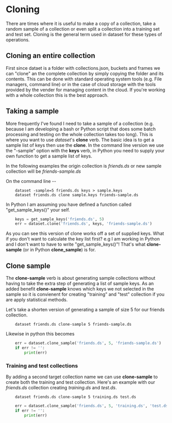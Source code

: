 
# Cloning

There are times where it is useful to make a copy of a collection, take a random sample of a collection
or even split a collection into a training set and test set.  Cloning is the general term used in dataset
for these types of operations.

## Cloning an entire collection

First since dataet is a folder with collections.json, buckets and frames we can "clone" an the complete
collection by simply copying the folder and its contents.  This can be done with standard operating system
tools (e.g. File managers, command line) or in the case of cloud storage with the tools provided by the
vender for managing content in the cloud. If you're working with a whole collection this is the best approach.

## Taking a sample

More frequently I've found I need to take a sample of a collection (e.g. because I am developing a bash
or Python script that does some batch processing and testing on the whole collection takes too long). This
is where you want to use _dataset_'s **clone** verb.  The basic idea is to get a sample list of keys then
use the **clone**. In the command line version we use the "-sample" option with the **keys** verb, in Python
you need to supply your own function to get a sample list of keys.

In the following examples the origin collection is _friends.ds_ or new sample collection will be
_friends-sample.ds_

On the command line --

```shell
    dataset -sample=5 friends.ds keys > sample.keys
    dataset friends.ds clone sample.keys friends-sample.ds
```

In Python I am assuming you have defined a function called "get_sample_keys()" your self.

```python
    keys = get_sample_keys('friends.ds', 5)
    err = dataset.clone('friends.ds', keys, 'friends-sample.ds')
```

As you can see this version of clone works off a set of supplied keys. What if you don't want
to calculate the key list first? e.g I am working in Python and I don't want to have to write
"get_sample_keys()"! That's what **clone-sample** (or in Python **clone_sample**) is for.


## Clone sample

The **clone-sample** verb is about generating sample collections without having to take the extra step
of generating a list of sample keys. As an added benefit **clone-sample** knows which keys we not
selected in the sample so it is convienent for creating "training" and "test" collection if you are
apply statistical methods.

Let's take a shorten version of generating a sample of size 5 for our friends collection.

```shell
    dataset friends.ds clone-sample 5 friends-sample.ds
```

Likewise in python this becomes

```python
    err = dataset.clone_sample('friends.ds', 5, 'friends-sample.ds')
    if err != '':
        print(err)
```

### Training and test collections

By adding a second target collection name we can use **clone-sample** to create both the training 
and test collection. Here's an example with our _friends.ds_ collection creating 
_training.ds_ and _test.ds_.


```shell
    dataset friends.ds clone-sample 5 training.ds test.ds
```

```python
    err = dataset.clone_sample('friends.ds', 5, 'training.ds', 'test.ds')
    if err != '':
        print(err)
```

